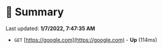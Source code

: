 # 📖 Summary
Last updated: **1/7/2022, 7:47:35 AM**

- `GET` [https://google.com](https://google.com) - **Up** (114ms)
